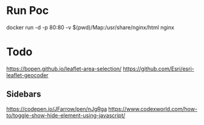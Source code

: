 # Run Poc
docker run -d -p 80:80 -v $(pwd)/Map:/usr/share/nginx/html nginx

# Todo
https://bopen.github.io/leaflet-area-selection/
https://github.com/Esri/esri-leaflet-geocoder

## Sidebars

https://codepen.io/JFarrow/pen/nJgRga
https://www.codexworld.com/how-to/toggle-show-hide-element-using-javascript/